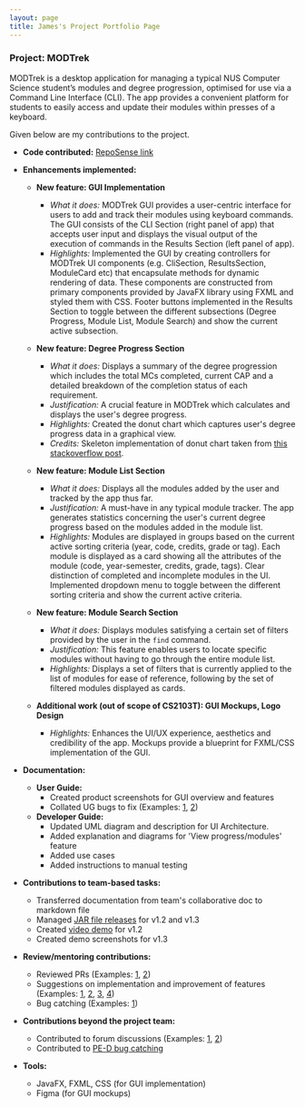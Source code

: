 ```yaml
---
layout: page
title: James's Project Portfolio Page
---
```


### Project: MODTrek

MODTrek is a desktop application for managing a typical NUS Computer Science student’s modules and degree progression, optimised for use via a Command Line Interface (CLI). The app provides a convenient platform for students to easily access and update their modules within presses of a keyboard.

Given below are my contributions to the project.

* **Code contributed:** [RepoSense link](https://nus-cs2103-ay2223s2.github.io/tp-dashboard/?search=jmestxr&breakdown=true)

* **Enhancements implemented:**
  * **New feature: GUI Implementation**
    * _What it does:_ MODTrek GUI provides a user-centric interface for users to add and track their modules using keyboard commands. The GUI consists of the CLI Section (right panel of app) that accepts user input and displays the visual output of the execution of commands in the Results Section (left panel of app).
    * _Highlights:_ Implemented the GUI by creating controllers for MODTrek UI components (e.g. CliSection, ResultsSection, ModuleCard etc) that encapsulate methods for dynamic rendering of data. These components are constructed from primary components provided by JavaFX library using FXML and styled them with CSS. Footer buttons implemented in the Results Section to toggle between the different subsections (Degree Progress, Module List, Module Search) and show the current active subsection.

  * **New feature: Degree Progress Section**
    * _What it does:_ Displays a summary of the degree progression which includes the total MCs completed, current CAP and a detailed breakdown of the completion status of each requirement.
    * _Justification:_ A crucial feature in MODTrek which calculates and displays the user's degree progress.
    * _Highlights:_ Created the donut chart which captures user's degree progress data in a graphical view.
    * _Credits:_ Skeleton implementation of donut chart taken from [this stackoverflow post](https://stackoverflow.com/questions/24121580/).

  * **New feature: Module List Section**
    * _What it does:_ Displays all the modules added by the user and tracked by the app thus far.
    * _Justification:_ A must-have in any typical module tracker. The app generates statistics concerning the user's current degree progress based on the modules added in the module list.
    * _Highlights:_ Modules are displayed in groups based on the current active sorting criteria (year, code, credits, grade or tag). Each module is displayed as a card showing all the attributes of the module (code, year-semester, credits, grade, tags). Clear distinction of completed and incomplete modules in the UI. Implemented dropdown menu to toggle between the different sorting criteria and show the current active criteria.

  * **New feature: Module Search Section**
    * _What it does:_ Displays modules satisfying a certain set of filters provided by the user in the `find` command.
    * _Justification:_ This feature enables users to locate specific modules without having to go through the entire module list.
    * _Highlights:_ Displays a set of filters that is currently applied to the list of modules for ease of reference, following by the set of filtered modules displayed as cards.
    
  * **Additional work (out of scope of CS2103T): GUI Mockups, Logo Design**
    * _Highlights:_ Enhances the UI/UX experience, aesthetics and credibility of the app. Mockups provide a blueprint for FXML/CSS implementation of the GUI.
    
* **Documentation:**
  * **User Guide:**
    * Created product screenshots for GUI overview and features
    * Collated UG bugs to fix (Examples: [1](https://github.com/AY2223S2-CS2103T-T13-1/tp/issues/90), [2](https://github.com/AY2223S2-CS2103T-T13-1/tp/issues/89))
  * **Developer Guide:**
    * Updated UML diagram and description for UI Architecture.
    * Added explanation and diagrams for 'View progress/modules' feature
    * Added use cases
    * Added instructions to manual testing

* **Contributions to team-based tasks:**
  * Transferred documentation from team's collaborative doc to markdown file
  * Managed [JAR file releases](https://github.com/AY2223S2-CS2103T-T13-1/tp/releases) for v1.2 and v1.3
  * Created [video demo](https://drive.google.com/file/d/1lBHdc5UN_4B30-9FWedEo36OZ-psfIBS/view?usp=share_link) for v1.2
  * Created demo screenshots for v1.3

* **Review/mentoring contributions:**
  * Reviewed PRs (Examples: [1](https://github.com/AY2223S2-CS2103T-T13-1/tp/pull/107), [2](https://github.com/AY2223S2-CS2103T-T13-1/tp/pull/62))
  * Suggestions on implementation and improvement of features (Examples: [1](https://github.com/AY2223S2-CS2103T-T13-1/tp/issues/65), [2](https://github.com/AY2223S2-CS2103T-T13-1/tp/issues/66), [3](https://github.com/AY2223S2-CS2103T-T13-1/tp/issues/46), [4](https://github.com/AY2223S2-CS2103T-T13-1/tp/issues/88))
  * Bug catching (Examples: [1](https://github.com/AY2223S2-CS2103T-T13-1/tp/issues/117))

* **Contributions beyond the project team:**
  * Contributed to forum discussions (Examples: [1](https://github.com/nus-cs2103-AY2223S2/forum/issues/95#issuecomment-1408448245), [2](https://github.com/nus-cs2103-AY2223S2/forum/issues/198#issuecomment-1434092528))
  * Contributed to [PE-D bug catching](https://github.com/jmestxr/ped/issues)

* **Tools:**
  * JavaFX, FXML, CSS (for GUI implementation)
  * Figma (for GUI mockups)
